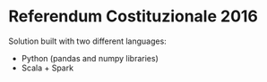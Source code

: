# Referendum Costituzionale 2016

Solution built with two different languages: 
  - Python (pandas and numpy libraries)
  - Scala + Spark

